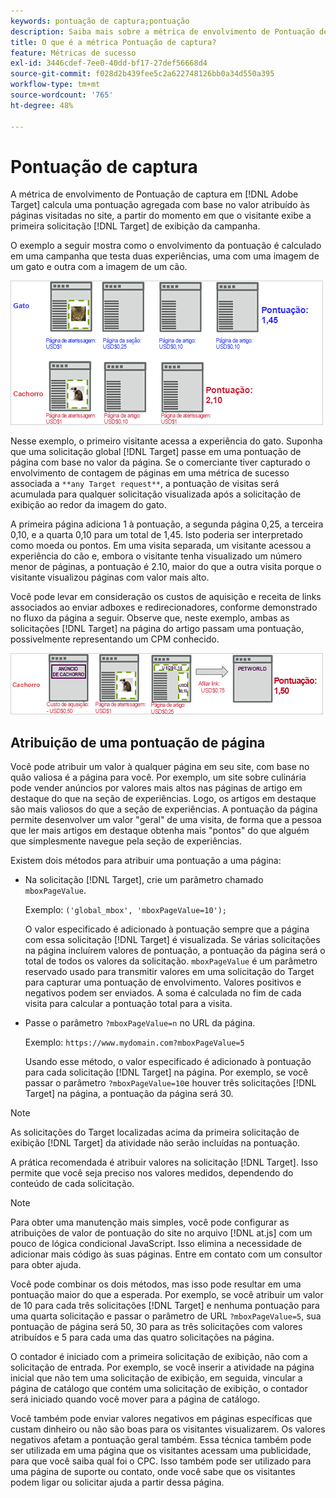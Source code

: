 ```yaml
---
keywords: pontuação de captura;pontuação
description: Saiba mais sobre a métrica de envolvimento de Pontuação de captura em Adobe [!DNL Target] que calcula uma pontuação agregada com base no valor atribuído às páginas visitadas no site.
title: O que é a métrica Pontuação de captura?
feature: Métricas de sucesso
exl-id: 3446cdef-7ee0-40dd-bf17-27def56668d4
source-git-commit: f028d2b439fee5c2a622748126bb0a34d550a395
workflow-type: tm+mt
source-wordcount: '765'
ht-degree: 48%

---
```


# Pontuação de captura

A métrica de envolvimento de Pontuação de captura em [!DNL Adobe Target] calcula uma pontuação agregada com base no valor atribuído às páginas visitadas no site, a partir do momento em que o visitante exibe a primeira solicitação [!DNL Target] de exibição da campanha.

O exemplo a seguir mostra como o envolvimento da pontuação é calculado em uma campanha que testa duas experiências, uma com uma imagem de um gato e outra com a imagem de um cão.

![](assets/example_score.png)

Nesse exemplo, o primeiro visitante acessa a experiência do gato. Suponha que uma solicitação global [!DNL Target] passe em uma pontuação de página com base no valor da página. Se o comerciante tiver capturado o envolvimento de contagem de páginas em uma métrica de sucesso associada a `**any Target request**`, a pontuação de visitas será acumulada para qualquer solicitação visualizada após a solicitação de exibição ao redor da imagem do gato.

A primeira página adiciona 1 à pontuação, a segunda página 0,25, a terceira 0,10, e a quarta 0,10 para um total de 1,45. Isto poderia ser interpretado como moeda ou pontos. Em uma visita separada, um visitante acessou a experiência do cão e, embora o visitante tenha visualizado um número menor de páginas, a pontuação é 2.10, maior do que a outra visita porque o visitante visualizou páginas com valor mais alto.

Você pode levar em consideração os custos de aquisição e receita de links associados ao enviar adboxes e redirecionadores, conforme demonstrado no fluxo da página a seguir. Observe que, neste exemplo, ambas as solicitações [!DNL Target] na página do artigo passam uma pontuação, possivelmente representando um CPM conhecido.

![](assets/example_score2.png)

## Atribuição de uma pontuação de página

Você pode atribuir um valor à qualquer página em seu site, com base no quão valiosa é a página para você. Por exemplo, um site sobre culinária pode vender anúncios por valores mais altos nas páginas de artigo em destaque do que na seção de experiências. Logo, os artigos em destaque são mais valiosos do que a seção de experiências. A pontuação da página permite desenvolver um valor &quot;geral&quot; de uma visita, de forma que a pessoa que ler mais artigos em destaque obtenha mais &quot;pontos&quot; do que alguém que simplesmente navegue pela seção de experiências.

Existem dois métodos para atribuir uma pontuação a uma página:

* Na solicitação [!DNL Target], crie um parâmetro chamado `mboxPageValue`.

   Exemplo: `('global_mbox', 'mboxPageValue=10');`

   O valor especificado é adicionado à pontuação sempre que a página com essa solicitação [!DNL Target] é visualizada. Se várias solicitações na página incluírem valores de pontuação, a pontuação da página será o total de todos os valores da solicitação. `mboxPageValue` é um parâmetro reservado usado para transmitir valores em uma solicitação do Target para capturar uma pontuação de envolvimento. Valores positivos e negativos podem ser enviados. A soma é calculada no fim de cada visita para calcular a pontuação total para a visita.

* Passe o parâmetro `?mboxPageValue=n` no URL da página.

   Exemplo: `https://www.mydomain.com?mboxPageValue=5`

   Usando esse método, o valor especificado é adicionado à pontuação para cada solicitação [!DNL Target] na página. Por exemplo, se você passar o parâmetro `?mboxPageValue=10`e houver três solicitações [!DNL Target] na página, a pontuação da página será 30.

>[!NOTE]
>
>As solicitações do Target localizadas acima da primeira solicitação de exibição [!DNL Target] da atividade não serão incluídas na pontuação.

A prática recomendada é atribuir valores na solicitação [!DNL Target]. Isso permite que você seja preciso nos valores medidos, dependendo do conteúdo de cada solicitação.

>[!NOTE]
>
>Para obter uma manutenção mais simples, você pode configurar as atribuições de valor de pontuação do site no arquivo [!DNL at.js] com um pouco de lógica condicional JavaScript. Isso elimina a necessidade de adicionar mais código às suas páginas. Entre em contato com um consultor para obter ajuda.

Você pode combinar os dois métodos, mas isso pode resultar em uma pontuação maior do que a esperada. Por exemplo, se você atribuir um valor de 10 para cada três solicitações [!DNL Target] e nenhuma pontuação para uma quarta solicitação e passar o parâmetro de URL `?mboxPageValue=5`, sua pontuação de página será 50, 30 para as três solicitações com valores atribuídos e 5 para cada uma das quatro solicitações na página.

O contador é iniciado com a primeira solicitação de exibição, não com a solicitação de entrada. Por exemplo, se você inserir a atividade na página inicial que não tem uma solicitação de exibição, em seguida, vincular a página de catálogo que contém uma solicitação de exibição, o contador será iniciado quando você mover para a página de catálogo.

Você também pode enviar valores negativos em páginas específicas que custam dinheiro ou não são boas para os visitantes visualizarem. Os valores negativos afetam a pontuação geral também. Essa técnica também pode ser utilizada em uma página que os visitantes acessam uma publicidade, para que você saiba qual foi o CPC. Isso também pode ser utilizado para uma página de suporte ou contato, onde você sabe que os visitantes podem ligar ou solicitar ajuda a partir dessa página.
